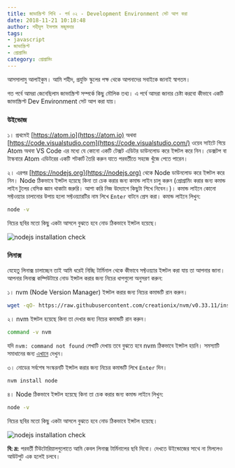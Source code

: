 ```yaml
---
title: জাভাস্ক্রিপ্ট শিখি - পর্ব ০২ - Development Environment সেট আপ করা
date: 2018-11-21 10:18:48
author: শহীদুল ইসলাম মজুমদার
tags:
- javascript
- জাভাস্ক্রিপ্ট
- প্রোগ্রামিং
category: প্রোগ্রামিং
---
```


আসসালামু আলাইকুম। আমি শহীদ, প্রযুক্তি স্কুলের পক্ষ থেকে আপনাদের সবাইকে জানাই স্বাগতম।

গত পর্বে আমরা জেনেছিলাম জাভাস্ক্রিপ্ট সম্পর্কে কিছু মৌলিক তথ্য। এ পর্বে আমরা জানার চেষ্টা করবো কীভাবে একটি জাভাস্ক্রিপ্ট Dev Environment সেট আপ করা যায়।

### উইন্ডোজ

১। প্রথমেই [https://atom.io](https://atom.io) অথবা [https://code.visualstudio.com](https://code.visualstudio.com/) ওয়েব সাইটে গিয়ে Atom অথবা VS Code এর মধ্যে যে কোনো একটি টেক্সট এডিটর ডাউনলোড করে ইন্সটল করে নিন। ডেক্সটপ বা টাস্কবারে Atom এডিটরের একটি শটকার্ট তৈরি করুন যাতে পরবর্তীতে সহজে খুঁজে পেতে পারেন।

২। এরপর [https://nodejs.org](https://nodejs.org) থেকে Node ডাউনলোড করে ইন্সটল করে নিন। Node ঠিকভাবে ইন্সটল হয়েছে কিনা তা চেক করার জন্য কমান্ড লাইন চালু করুন (প্রোগ্রামিং করার জন্য কমান্ড লাইন টুলের বেসিক জ্ঞান থাকাটা জরুরি। আশা করি নিজ উদ্যোগে কিছুটা শিখে নিবেন।)। কমান্ড লাইনে কোনো সফ্টওয়্যার চালানোর উপায় হলো সফ্টওয়্যারটির নাম লিখে `Enter` বাটনে প্রেস করা। কমান্ড লাইনে লিখুন:

```bash
node -v
```

নিচের ছবির মতো কিছু একটা আসলে বুঝতে হবে নোড ঠিকভাবে ইন্সটল হয়েছে।

![nodejs installation check](https://cdn.staticaly.com/gh/bdTechies/prozuktischool-cdn/39eebc8b7396da59f3cbcc37b739169b37567beb/images/ps-node-windows.jpg)

### লিনাক্স

যেহেতু লিনাক্স চালাচ্ছেন তাই আমি ধরেই নিচ্ছি টার্মিনাল থেকে কীভাবে সফ্টওয়্যার ইন্সটল করা যায় তা আপনার জানা। আপনার লিনাক্স কম্পিউটারে নোড ইন্সটল করার জন্য নিচের ধাপগুলো অনুসরণ করুন:

১। nvm (Node Version Manager) ইন্সটল করার জন্য নিচের কমান্ডটি রান করুন।

```bash
wget -qO- https://raw.githubusercontent.com/creationix/nvm/v0.33.11/install.sh | bash
```

২। nvm ইন্সটল হয়েছে কিনা তা দেখার জন্য নিচের কমান্ডটি রান করুন।

```bash
command -v nvm
```

যদি `nvm: command not found` লেখাটি দেখায় তবে বুঝতে হবে nvm ঠিকভাবে ইন্সটল হয়নি। সমস্যাটি সমাধানের জন্য [এখানে](https://github.com/creationix/nvm) দেখুন।

৩। নোডের সর্বশেষ সংস্করনটি ইন্সটল করার জন্য নিচের কমান্ডটি লিখে `Enter` দিন।

```bash
nvm install node
```

৪। Node ঠিকভাবে ইন্সটল হয়েছে কিনা তা চেক করার জন্য কমান্ড লাইনে লিখুন:

```bash
node -v
```

নিচের ছবির মতো কিছু একটা আসলে বুঝতে হবে নোড ঠিকভাবে ইন্সটল হয়েছে।

![nodejs installation check](https://cdn.staticaly.com/gh/bdTechies/prozuktischool-cdn/e35a2d1e6edd5ccd10ba99710f262f30f1edf1e3/images/ps-node-linux.png)

**বি: দ্র:** পরবর্তী টিউটোরিয়ালগুলোতে আমি কেবল লিনাক্স টার্মিনালের ছবি দিবো। দেখতে উইন্ডোজের সাথে না মিললেও আউটপুট এক হলেই চলবে।
